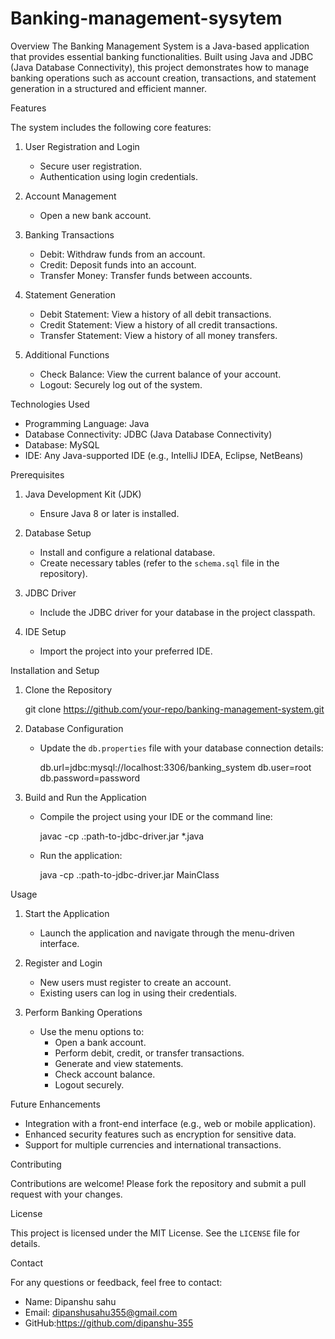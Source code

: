 # Banking-management-sysytem

Overview
The Banking Management System is a Java-based application that provides essential banking functionalities. Built using Java and JDBC (Java Database Connectivity), this project demonstrates how to manage banking operations such as account creation, transactions, and statement generation in a structured and efficient manner.



 Features

The system includes the following core features:

1. User Registration and Login

   - Secure user registration.
   - Authentication using login credentials.

2. Account Management

   - Open a new bank account.

3. Banking Transactions

   - Debit: Withdraw funds from an account.
   - Credit: Deposit funds into an account.
   - Transfer Money: Transfer funds between accounts.

4. Statement Generation

   - Debit Statement: View a history of all debit transactions.
   - Credit Statement: View a history of all credit transactions.
   - Transfer Statement: View a history of all money transfers.

5. Additional Functions

   - Check Balance: View the current balance of your account.
   - Logout: Securely log out of the system.



 Technologies Used

- Programming Language: Java
- Database Connectivity: JDBC (Java Database Connectivity)
- Database: MySQL
- IDE: Any Java-supported IDE (e.g., IntelliJ IDEA, Eclipse, NetBeans)



 Prerequisites

1. Java Development Kit (JDK)

   - Ensure Java 8 or later is installed.

2. Database Setup

   - Install and configure a relational database.
   - Create necessary tables (refer to the `schema.sql` file in the repository).

3. JDBC Driver

   - Include the JDBC driver for your database in the project classpath.

4. IDE Setup

   - Import the project into your preferred IDE.



 Installation and Setup

1. Clone the Repository

   
   git clone https://github.com/your-repo/banking-management-system.git
  

2. Database Configuration

   - Update the `db.properties` file with your database connection details:
     
     db.url=jdbc:mysql://localhost:3306/banking_system
     db.user=root
     db.password=password
     

3. Build and Run the Application

   - Compile the project using your IDE or the command line:
  
     javac -cp .:path-to-jdbc-driver.jar *.java
     
   - Run the application:
     
     java -cp .:path-to-jdbc-driver.jar MainClass
   



 Usage

1. Start the Application

   - Launch the application and navigate through the menu-driven interface.

2. Register and Login

   - New users must register to create an account.
   - Existing users can log in using their credentials.

3. Perform Banking Operations

   - Use the menu options to:
     - Open a bank account.
     - Perform debit, credit, or transfer transactions.
     - Generate and view statements.
     - Check account balance.
     - Logout securely.


 Future Enhancements

- Integration with a front-end interface (e.g., web or mobile application).
- Enhanced security features such as encryption for sensitive data.
- Support for multiple currencies and international transactions.



 Contributing

Contributions are welcome! Please fork the repository and submit a pull request with your changes.



 License

This project is licensed under the MIT License. See the `LICENSE` file for details.


 Contact

For any questions or feedback, feel free to contact:

- Name: Dipanshu sahu 
- Email: dipanshusahu355@gmail.com
- GitHub:https://github.com/dipanshu-355
